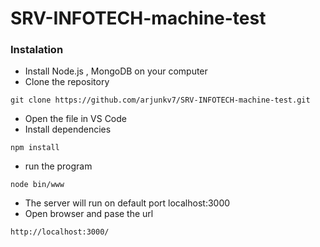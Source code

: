 # SRV-INFOTECH-machine-test

### Instalation 
 * Install Node.js , MongoDB on your computer
 * Clone the repository 
 ```
 git clone https://github.com/arjunkv7/SRV-INFOTECH-machine-test.git
 ```
 * Open the file in VS Code
 * Install dependencies
 ```
 npm install
 ```
 * run the program 
 ```
 node bin/www
 ```
 * The server will run on default port localhost:3000
 * Open browser and pase the url
 ```
 http://localhost:3000/
 ```


 
 
